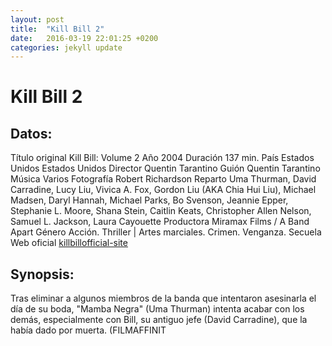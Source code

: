 ```yaml
---
layout: post
title:  "Kill Bill 2"
date:   2016-03-19 22:01:25 +0200
categories: jekyll update
---
```


# Kill Bill 2

## Datos:
Título original Kill Bill: Volume 2 
Año 2004
Duración 137 min.
País Estados Unidos Estados Unidos
Director Quentin Tarantino 
Guión Quentin Tarantino
Música Varios
Fotografía Robert Richardson
Reparto Uma Thurman, David Carradine, Lucy Liu, Vivica A. Fox, Gordon Liu 
(AKA Chia Hui Liu), Michael Madsen, Daryl Hannah, Michael Parks, 
Bo Svenson, Jeannie Epper, Stephanie L. Moore, Shana Stein, Caitlin Keats, 
Christopher Allen Nelson, Samuel L. Jackson, Laura Cayouette 
Productora Miramax Films / A Band Apart
Género Acción. Thriller | Artes marciales. Crimen. Venganza. Secuela 
Web oficial [killbillofficial-site]

## Synopsis:
Tras eliminar a algunos miembros de la banda que intentaron asesinarla 
el día de su boda, "Mamba Negra" (Uma Thurman) intenta acabar con los 
demás, especialmente con Bill, su antiguo jefe (David Carradine), que 
la había dado por muerta. (FILMAFFINIT


[killbillofficial-site]: http://www.kill-bill.com/
